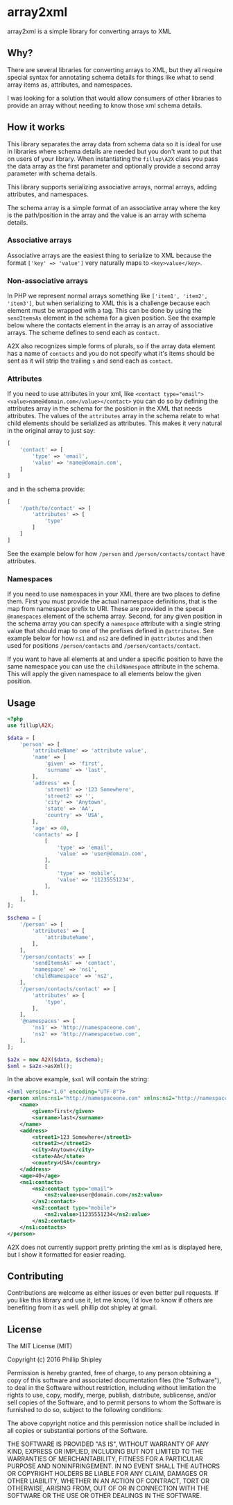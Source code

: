 # array2xml
array2xml is a simple library for converting arrays to XML
 
## Why?
There are several libraries for converting arrays to XML, but they all require special syntax for annotating schema 
details for things like what to send array items as, attributes, and namespaces.

I was looking for a solution that would allow consumers of other libraries to provide an array without needing to know
those xml schema details.

## How it works
This library separates the array data from schema data so it is ideal for use in libraries where schema details are 
needed but you don't want to put that on users of your library. When instantiating the ```fillup\A2X``` class 
you pass the data array as the first parameter and optionally provide a second array parameter with schema details.

This library supports serializing associative arrays, normal arrays, adding attributes, and namespaces. 

The schema array is a simple format of an associative array where the key is the path/position in the array and the 
value is an array with schema details. 

### Associative arrays
Associative arrays are the easiest thing to serialize to XML because the format ```['key' => 'value']``` very naturally 
maps to ```<key>value</key>```.

### Non-associative arrays
In PHP we represent normal arrays something like ```['item1', 'item2', 'item3']```, but when serializing to XML 
this is a challenge because each element must be wrapped with a tag. This can be done by using the ```sendItemsAs``` 
element in the schema for a given position. See the example below where the contacts element in the array is an array 
of associative arrays. The scheme defines to send each as ```contact```. 

A2X also recognizes simple forms of plurals, so if the array data element has a name of ```contacts``` and you do not 
specify what it's items should be sent as it will strip the trailing ```s``` and send each as ```contact```.

### Attributes
If you need to use attributes in your xml, like ```<contact type="email"><value>name@domain.com</value></contact>``` you can do so 
by defining the attributes array in the schema for the position in the XML that needs attributes. The values of the 
```attributes``` array in the schema relate to what child elements should be serialized as attributes. This makes it 
very natural in the original array to just say:

```php
[
    'contact' => [
        'type' => 'email',
        'value' => 'name@domain.com',
    ]
]
```

and in the schema provide:

```php
[
    '/path/to/contact' => [
        'attributes' => [
            'type'
        ]
    ]
]
```

See the example below for how ```/person``` and ```/person/contacts/contact``` have attributes.

### Namespaces
If you need to use namespaces in your XML there are two places to define them. First you must provide the actual 
namespace definitions, that is the map from namespace prefix to URI. These are provided in the specal ```@namespaces``` 
element of the schema array. Second, for any given position in the schema array you can specify a ```namespace``` 
attribute with a single string value that should map to one of the prefixes defined in ```@attributes```. See example 
below for how ```ns1``` and ```ns2``` are defined in ```@attributes``` and then used for positions 
```/person/contacts``` and ```/person/contacts/contact```.

If you want to have all elements at and under a specific position to have the same namespace you can use the 
```childNamespace``` attribute in the schema. This will apply the given namespace to all elements below the given 
position. 

## Usage

```php
<?php
use fillup\A2X;

$data = [
    'person' => [
        'attributeName' => 'attribute value',
        'name' => [
            'given' => 'first',
            'surname' => 'last',
        ],
        'address' => [
            'street1' => '123 Somewhere',
            'street2' => '',
            'city' => 'Anytown',
            'state' => 'AA',
            'country' => 'USA',
        ],
        'age' => 40,
        'contacts' => [
            [
                'type' => 'email',
                'value' => 'user@domain.com',
            ],
            [
                'type' => 'mobile',
                'value' => '11235551234',
            ],
        ],
    ],
];

$schema = [
    '/person' => [
        'attributes' => [
            'attributeName',
        ],
    ],
    '/person/contacts' => [
        'sendItemsAs' => 'contact',
        'namespace' => 'ns1',
        'childNamespace' => 'ns2',
    ],
    '/person/contacts/contact' => [
        'attributes' => [
            'type',
        ],
    ],
    '@namespaces' => [
        'ns1' => 'http://namespaceone.com',
        'ns2' => 'http://namespacetwo.com',
    ],
];

$a2x = new A2X($data, $schema);
$xml = $a2x->asXml();
```

In the above example, ```$xml``` will contain the string:

```xml
<?xml version="1.0" encoding="UTF-8"?>
<person xmlns:ns1="http://namespaceone.com" xmlns:ns2="http://namespacetwo.com" attributeName="attribute value">
    <name>
        <given>first</given>
        <surname>last</surname>
    </name>
    <address>
        <street1>123 Somewhere</street1>
        <street2></street2>
        <city>Anytown</city>
        <state>AA</state>
        <country>USA</country>
    </address>
    <age>40</age>
    <ns1:contacts>
        <ns2:contact type="email">
            <ns2:value>user@domain.com</ns2:value>
        </ns2:contact>
        <ns2:contact type="mobile">
            <ns2:value>11235551234</ns2:value>
        </ns2:contact>
    </ns1:contacts>
</person>
```

A2X does not currently support pretty printing the xml as is displayed here, but I show it formatted for easier 
reading.

## Contributing
Contributions are welcome as either issues or even better pull requests. If you like this library and use it, let me 
know, I'd love to know if others are benefiting from it as well. phillip dot shipley at gmail.

## License
The MIT License (MIT)

Copyright (c) 2016 Phillip Shipley

Permission is hereby granted, free of charge, to any person obtaining a copy
of this software and associated documentation files (the "Software"), to deal
in the Software without restriction, including without limitation the rights
to use, copy, modify, merge, publish, distribute, sublicense, and/or sell
copies of the Software, and to permit persons to whom the Software is
furnished to do so, subject to the following conditions:

The above copyright notice and this permission notice shall be included in all
copies or substantial portions of the Software.

THE SOFTWARE IS PROVIDED "AS IS", WITHOUT WARRANTY OF ANY KIND, EXPRESS OR
IMPLIED, INCLUDING BUT NOT LIMITED TO THE WARRANTIES OF MERCHANTABILITY,
FITNESS FOR A PARTICULAR PURPOSE AND NONINFRINGEMENT. IN NO EVENT SHALL THE
AUTHORS OR COPYRIGHT HOLDERS BE LIABLE FOR ANY CLAIM, DAMAGES OR OTHER
LIABILITY, WHETHER IN AN ACTION OF CONTRACT, TORT OR OTHERWISE, ARISING FROM,
OUT OF OR IN CONNECTION WITH THE SOFTWARE OR THE USE OR OTHER DEALINGS IN THE
SOFTWARE.